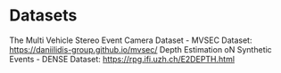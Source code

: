 Datasets
====
The Multi Vehicle Stereo Event Camera Dataset - MVSEC Dataset: https://daniilidis-group.github.io/mvsec/
Depth Estimation oN Synthetic Events - DENSE Dataset: https://rpg.ifi.uzh.ch/E2DEPTH.html
